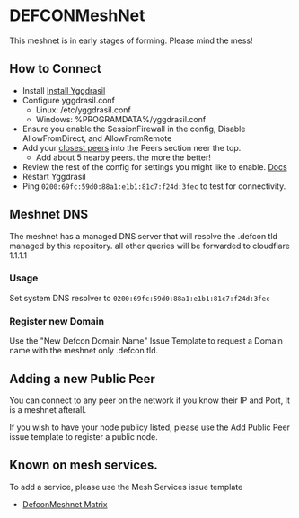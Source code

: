 # DEFCONMeshNet
This meshnet is in early stages of forming. Please mind the mess!
## How to Connect
- Install [Install Yggdrasil](https://yggdrasil-network.github.io/installation.html)
- Configure yggdrasil.conf
  - Linux: /etc/yggdrasil.conf
  - Windows: %PROGRAMDATA%/yggdrasil.conf
- Ensure you enable the SessionFirewall in the config, Disable AllowFromDirect, and AllowFromRemote
- Add your [closest peers](https://github.com/DEFCONMeshNet/DEFCONMeshNet/blob/master/publicnodes.csv) into the Peers section neer the top.
  - Add about 5 nearby peers. the more the better!
- Review the rest of the config for settings you might like to enable. [Docs](https://yggdrasil-network.github.io/configuration.html)
- Restart Yggdrasil
- Ping ```0200:69fc:59d0:88a1:e1b1:81c7:f24d:3fec``` to test for connectivity.

## Meshnet DNS
The meshnet has a managed DNS server that will resolve the .defcon tld managed by this repository. all other queries will be forwarded to cloudflare 1.1.1.1

### Usage
Set system DNS resolver to ```0200:69fc:59d0:88a1:e1b1:81c7:f24d:3fec```

### Register new Domain
Use the "New Defcon Domain Name" Issue Template to request a Domain name with the meshnet only .defcon tld.

## Adding a new Public Peer
You can connect to any peer on the network if you know their IP and Port, It is a meshnet afterall.

If you wish to have your node publicy listed, please use the Add Public Peer issue template to register a public node.

## Known on mesh services.
To add a service, please use the Mesh Services issue template
- [DefconMeshnet Matrix](https://[0200:2c03:79b4:4257:ce90:7582:4c5a:d946])
